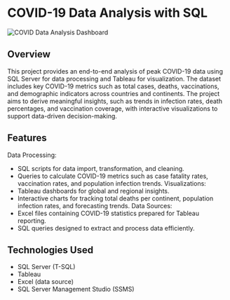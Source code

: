 # COVID-19 Data Analysis with SQL
![COVID Data Analysis Dashboard](https://github.com/user-attachments/assets/13e452b5-edf4-4c1b-8bc8-eddd05eb1107)

## Overview
This project provides an end-to-end analysis of peak COVID-19 data using SQL Server for data processing and Tableau for visualization. The dataset includes key COVID-19 metrics such as total cases, deaths, vaccinations, and demographic indicators across countries and continents. The project aims to derive meaningful insights, such as trends in infection rates, death percentages, and vaccination coverage, with interactive visualizations to support data-driven decision-making.

## Features
Data Processing:
 - SQL scripts for data import, transformation, and cleaning.
 - Queries to calculate COVID-19 metrics such as case fatality rates, vaccination rates, and population infection trends.
Visualizations:
 - Tableau dashboards for global and regional insights.
 - Interactive charts for tracking total deaths per continent, population infection rates, and forecasting trends.
Data Sources:
 - Excel files containing COVID-19 statistics prepared for Tableau reporting.
 - SQL queries designed to extract and process data efficiently.

## Technologies Used
- SQL Server (T-SQL)
- Tableau
- Excel (data source)
- SQL Server Management Studio (SSMS)



